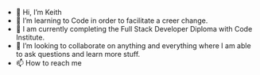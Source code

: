 - 👋 Hi, I’m Keith
- 👀 I’m learning to Code in order to facilitate a creer change.
- 🌱 I am currently completing the Full Stack Developer Diploma with Code Institute.
- 💞️ I’m looking to collaborate on anything and everything where I am able to ask questions and learn more stuff.
- 📫 How to reach me 


